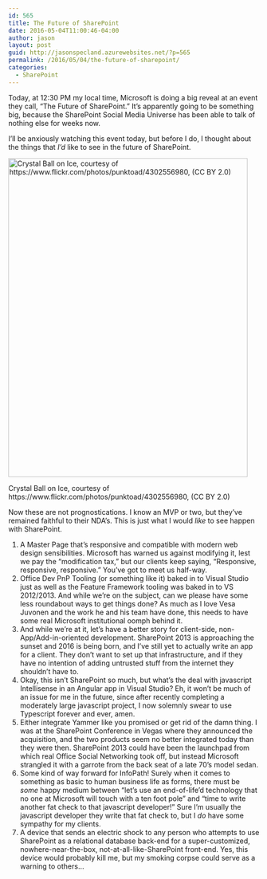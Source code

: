 ```yaml
---
id: 565
title: The Future of SharePoint
date: 2016-05-04T11:00:46-04:00
author: jason
layout: post
guid: http://jasonspecland.azurewebsites.net/?p=565
permalink: /2016/05/04/the-future-of-sharepoint/
categories:
  - SharePoint
---
```

Today, at 12:30 PM my local time, Microsoft is doing a big reveal at an event they call, &#8220;The Future of SharePoint.&#8221; It&#8217;s apparently going to be something big, because the SharePoint Social Media Universe has been able to talk of nothing else for weeks now.

I&#8217;ll be anxiously watching this event today, but before I do, I thought about the things that _I&#8217;d_ like to see in the future of SharePoint.

<div id="attachment_571" style="width: 490px" class="wp-caption alignnone">
  <a href="https://www.flickr.com/photos/punktoad/4302556980"><img aria-describedby="caption-attachment-571" src="http://jasonspecland.azurewebsites.net/wp-content/uploads/2016/05/crystal-ball.jpg" alt="Crystal Ball on Ice, courtesy of https://www.flickr.com/photos/punktoad/4302556980, (CC BY 2.0)" width="480" height="640" class="size-full wp-image-571" srcset="/wp-content/uploads/2016/05/crystal-ball.jpg 480w, /wp-content/uploads/2016/05/crystal-ball-225x300.jpg 225w" sizes="(max-width: 480px) 100vw, 480px" /></a>
  
  <p id="caption-attachment-571" class="wp-caption-text">
    Crystal Ball on Ice, courtesy of https://www.flickr.com/photos/punktoad/4302556980, (CC BY 2.0)
  </p>
</div>

Now these are not prognostications. I know an MVP or two, but they&#8217;ve remained faithful to their NDA&#8217;s. This is just what I would _like_ to see happen with SharePoint.

  1. A Master Page that&#8217;s responsive and compatible with modern web design sensibilities. Microsoft has warned us against modifying it, lest we pay the &#8220;modification tax,&#8221; but our clients keep saying, &#8220;Responsive, responsive, responsive.&#8221; You&#8217;ve got to meet us half-way.
  2. Office Dev PnP Tooling (or something like it) baked in to Visual Studio just as well as the Feature Framework tooling was baked in to VS 2012/2013. And while we&#8217;re on the subject, can we please have some less roundabout ways to get things done? As much as I love Vesa Juvonen and the work he and his team have done, this needs to have some real Microsoft institutional oomph behind it.
  3. And while we&#8217;re at it, let&#8217;s have a better story for client-side, non-App/Add-in-oriented development. SharePoint 2013 is approaching the sunset and 2016 is being born, and I&#8217;ve still yet to actually write an app for a client. They don&#8217;t want to set up that infrastructure, and if they have no intention of adding untrusted stuff from the internet they shouldn&#8217;t have to.
  4. Okay, this isn&#8217;t SharePoint so much, but what&#8217;s the deal with javascript Intellisense in an Angular app in Visual Studio? Eh, it won&#8217;t be much of an issue for me in the future, since after recently completing a moderately large javascript project, I now solemnly swear to use Typescript forever and ever, amen.
  5. Either integrate Yammer like you promised or get rid of the damn thing. I was at the SharePoint Conference in Vegas where they announced the acquisition, and the two products seem no better integrated today than they were then. SharePoint 2013 could have been the launchpad from which real Office Social Networking took off, but instead Microsoft strangled it with a garrote from the back seat of a late 70&#8217;s model sedan.
  6. Some kind of way forward for InfoPath! Surely when it comes to something as basic to human business life as forms, there must be _some_ happy medium between &#8220;let&#8217;s use an end-of-life&#8217;d technology that no one at Microsoft will touch with a ten foot pole&#8221; and &#8220;time to write another fat check to that javascript developer!&#8221; Sure I&#8217;m usually the javascript developer they write that fat check to, but I _do_ have some sympathy for my clients.
  7. A device that sends an electric shock to any person who attempts to use SharePoint as a relational database back-end for a super-customized, nowhere-near-the-box, not-at-all-like-SharePoint front-end. Yes, this device would probably kill me, but my smoking corpse could serve as a warning to others&#8230;